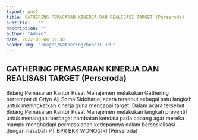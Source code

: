 ```yaml
---
layout: post
title: GATHERING PEMASARAN KINERJA DAN REALISASI TARGET (Perseroda)
subtitle:   ""
description: ""
author: "Admin"
date: 2022-06-04 09.30
header-img: "images/Gathering/head11.JPG"
---
```



## GATHERING PEMASARAN KINERJA DAN REALISASI TARGET (Perseroda)

Bidang Pemasaran Kantor Pusat Manajemen melakukan Gathering bertempat di Griyo Aji Soma Sidoharjo, acara tersebut sebagai satu langkah untuk meningkatkan kinerja guna mencapai target. Dalam acara tersebut Bidang Pemasaran Kantor Pusat Manajemen melakukan langkah preventif untuk menangani berbagai hambatan kendala pada cabang agar mereka mampu menghadapi permasalahan kedepannya dalam bersosialisasi dengan nasabah PT BPR BKK WONOGIRI (Perseroda)

<img src="images/Gathering/Gathering3.JPG" class="img-responsive img-centered" alt="">
<img src="images/Gathering/Gathering2.JPG" class="img-responsive img-centered" alt="">

